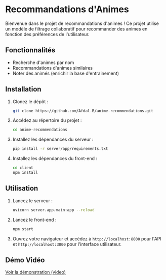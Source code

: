 # Recommandations d'Animes

Bienvenue dans le projet de recommandations d'animes ! Ce projet utilise un modèle de filtrage collaboratif pour recommander des animes en fonction des préférences de l'utilisateur.

## Fonctionnalités

- Recherche d'animes par nom
- Recommandations d'animes similaires
- Noter des animés (enrichir la base d'entrainement)

## Installation

1. Clonez le dépôt :
   ```bash
   git clone https://github.com/Afdal-B/anime-recommendations.git
   ```
2. Accédez au répertoire du projet :
   ```bash
   cd anime-recommendations
   ```
3. Installez les dépendances du serveur :
   ```bash
   pip install -r server/app/requirements.txt
   ```
4. Installez les dépendances du front-end :
   ```bash
   cd client
   npm install
   ```

## Utilisation

1. Lancez le serveur :
   ```bash
   uvicorn server.app.main:app --reload
   ```
2. Lancez le front-end :
   ```bash
   npm start
   ```
3. Ouvrez votre navigateur et accédez à `http://localhost:8000` pour l'API et `http://localhost:3000` pour l'interface utilisateur.

## Démo Vidéo
[Voir la démonstration (video)](demo/demo.mov)

